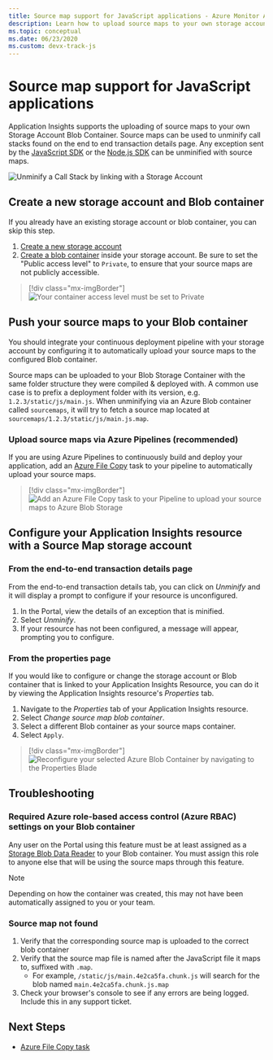 ```yaml
---
title: Source map support for JavaScript applications - Azure Monitor Application Insights
description: Learn how to upload source maps to your own storage account Blob container using Application Insights.
ms.topic: conceptual
ms.date: 06/23/2020
ms.custom: devx-track-js
---
```


# Source map support for JavaScript applications

Application Insights supports the uploading of source maps to your own Storage Account Blob Container.
Source maps can be used to unminify call stacks found on the end to end transaction details page. Any exception sent by the [JavaScript SDK][ApplicationInsights-JS] or the [Node.js SDK][ApplicationInsights-Node.js] can be unminified with source maps.

![Unminify a Call Stack by linking with a Storage Account](./media/source-map-support/details-unminify.gif)

## Create a new storage account and Blob container

If you already have an existing storage account or blob container, you can skip this step.

1. [Create a new storage account][create storage account]
2. [Create a blob container][create blob container] inside your storage account. Be sure to set the "Public access level" to `Private`, to ensure that your source maps are not publicly accessible.

> [!div class="mx-imgBorder"]
>![Your container access level must be set to Private](./media/source-map-support/container-access-level.png)

## Push your source maps to your Blob container

You should integrate your continuous deployment pipeline with your storage account by configuring it to automatically upload your source maps to the configured Blob container.

Source maps can be uploaded to your Blob Storage Container with the same folder structure they were compiled & deployed with. A common use case is to prefix a deployment folder with its version, e.g. `1.2.3/static/js/main.js`. When unminifying via an Azure Blob container called `sourcemaps`, it will try to fetch a source map located at `sourcemaps/1.2.3/static/js/main.js.map`.

### Upload source maps via Azure Pipelines (recommended)

If you are using Azure Pipelines to continuously build and deploy your application, add an [Azure File Copy][azure file copy] task to your pipeline to automatically upload your source maps.

> [!div class="mx-imgBorder"]
> ![Add an Azure File Copy task to your Pipeline to upload your source maps to Azure Blob Storage](./media/source-map-support/azure-file-copy.png)

## Configure your Application Insights resource with a Source Map storage account

### From the end-to-end transaction details page

From the end-to-end transaction details tab, you can click on *Unminify* and it will display a prompt to configure if your resource is unconfigured.

1. In the Portal, view the details of an exception that is minified.
2. Select *Unminify*.
3. If your resource has not been configured, a message will appear, prompting you to configure.

### From the properties page

If you would like to configure or change the storage account or Blob container that is linked to your Application Insights Resource, you can do it by viewing the Application Insights resource's *Properties* tab.

1. Navigate to the *Properties* tab of your Application Insights resource.
2. Select *Change source map blob container*.
3. Select a different Blob container as your source maps container.
4. Select `Apply`.

> [!div class="mx-imgBorder"]
> ![Reconfigure your selected Azure Blob Container by navigating to the Properties Blade](./media/source-map-support/reconfigure.png)

## Troubleshooting

### Required Azure role-based access control (Azure RBAC) settings on your Blob container

Any user on the Portal using this feature must be at least assigned as a [Storage Blob Data Reader][storage blob data reader] to your Blob container. You must assign this role to anyone else that will be using the source maps through this feature.

> [!NOTE]
> Depending on how the container was created, this may not have been automatically assigned to you or your team.

### Source map not found

1. Verify that the corresponding source map is uploaded to the correct blob container
2. Verify that the source map file is named after the JavaScript file it maps to, suffixed with `.map`.
    - For example, `/static/js/main.4e2ca5fa.chunk.js` will search for the blob named `main.4e2ca5fa.chunk.js.map`
3. Check your browser's console to see if any errors are being logged. Include this in any support ticket.

## Next Steps

* [Azure File Copy task](/azure/devops/pipelines/tasks/deploy/azure-file-copy)


<!-- Remote URLs -->
[create storage account]: ../../storage/common/storage-account-create.md?toc=%2Fazure%2Fstorage%2Fblobs%2Ftoc.json&tabs=azure-portal
[create blob container]: ../../storage/blobs/storage-quickstart-blobs-portal.md
[storage blob data reader]: ../../role-based-access-control/built-in-roles.md#storage-blob-data-reader
[ApplicationInsights-JS]: https://github.com/microsoft/applicationinsights-js
[ApplicationInsights-Node.js]: https://github.com/microsoft/applicationinsights-node.js
[azure file copy]: https://aka.ms/azurefilecopyreadme
